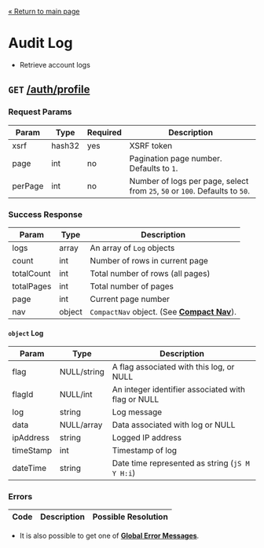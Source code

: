 [&laquo; Return to main page](../../README.md)

# Audit Log

* Retrieve account logs

## `GET`  [/auth/profile]()

### Request Params

Param | Type | Required | Description
--- | --- | --- | ---
xsrf | hash32 | yes | XSRF token
page | int | no | Pagination page number. Defaults to `1`.
perPage | int | no | Number of logs per page, select from `25`, `50` or `100`. Defaults to `50`.

### Success Response

Param | Type |  Description
--- | --- | --- 
logs | array | An array of `Log` objects
count | int | Number of rows in current page
totalCount | int | Total number of rows (all pages)
totalPages | int | Total number of pages
page | int | Current page number
nav | object | `CompactNav` object. (See [**Compact Nav**](../PAGINATION.md#compact-navigation)).

#### `object` Log

Param | Type |  Description
--- | --- | --- 
flag | NULL/string | A flag associated with this log, or NULL
flagId | NULL/int | An integer identifier associated with flag or NULL
log | string | Log message
data | NULL/array | Data associated with log or NULL
ipAddress | string | Logged IP address
timeStamp | int | Timestamp of log
dateTime | string | Date time represented as string (`jS M Y H:i`)

### Errors

Code | Description| Possible Resolution
--- | --- | ---

* It is also possible to get one of [**Global Error Messages**](../../README.md#global-error-messages).